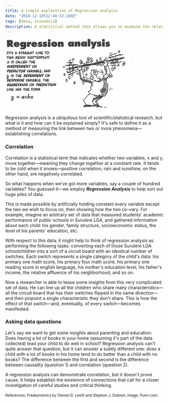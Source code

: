 ```yaml
---
title: A simple explanation of Regression analysis
date: "2018-12-18T22:40:32.169Z"
tags: [data, economics]
description: A statistical method that allows you to examine the relationship between two or more variables of interest.
---
```


![regression analysis](./regression.png)

Regression analysis is a ubiquitous tool of scientific/statistical research, but what is it and how can it be explained simply? It's safe to define it as a method of measuring the link between two or more phenomena—establishing correlations.

### Correlation

Correlation is a statistical term that indicates whether two variables, x and y, move together—meaning they change together at a constant rate. It tends to be cold when it snows—positive correlation; rain and sunshine, on the other hand,
are negatively correlated.

So what happens when we’ve got more variables, say a couple of hundred variables? You guessed it—we employ **_Regression Analysis_** to help sort out huge piles of data.

This is made possible by artificially holding constant every variable except the two we wish to focus on, then showing how the two co-vary. For example, imagine an arbitrary set of data that measured students' academic performance of public schools in Surulere LGA, and gathered information about each child: his gender, family structure, socioeconomic status, the level of his parents' education, etc.

With respect to this data, it might help to think of regression analysis as performing the following tasks: converting each of those Surulere LGA schoolchildren into a sort of a circuit board with an identical number of switches. Each switch represents a single category of the child's data: his primary one math score, his primary four math score, his primary one reading score in english language, his mother's education level, his father's income, the relative affluence of his neighborhood, and so on.

Now a researcher is able to tease some insights from this very complicated set of data. He can line up all the children who share many characteristics—all the circuit board that has their switches flipped in the same direction—and then pinpoint a single
characteristic they don't share. This is how the effect of that switch—and, eventually, of every switch—becomes manifested.

### Asking data questions

Let's say we want to get some insights about parenting and education: Does having a lot of books in your home
(assuming it's part of the data collected) lead your child to do well in school? Regression analysis can't quite answer that question, but it can answer a subtly different one: does a child with a lot of books in his home tend to do better than a child with no books? The difference between the first and second is the difference between causality (question 1) and correlation (question 2).

A regression analysis can demonstrate correlation, but it doesn't prove cause. It helps establish the existence of connections that call for a closer investigation of careful studies and critical thinking.

<small>References: Freakonomics by Steven D. Levitt and Stephen J. Dubner; image, fiverr.com.</small>

